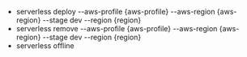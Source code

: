 * serverless deploy --aws-profile {aws-profile} --aws-region {aws-region} --stage dev --region {region}
* serverless remove --aws-profile {aws-profile} --aws-region {aws-region} --stage dev --region {region}
* serverless offline
